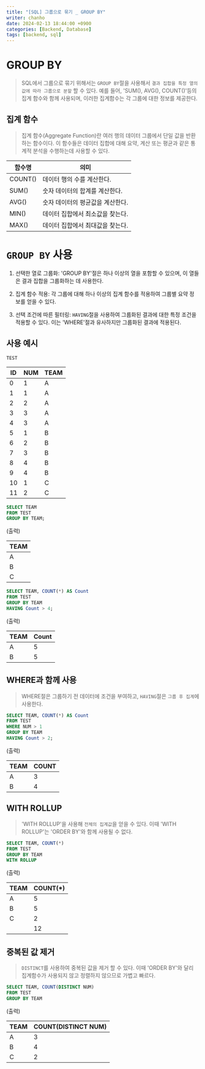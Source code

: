 ```yaml
---
title: "[SQL] 그룹으로 묶기 _ GROUP BY"
writer: chanho
date: 2024-02-13 18:44:00 +0900
categories: [Backend, Database]
tags: [backend, sql]
---
```


# GROUP BY

> SQL에서 그룹으로 묶기 위해서는 `GROUP BY`절을 사용해서 `결과 집합을 특정 열의 값에 따라 그룹으로 분할` 할 수 있다. 예를 들어, 'SUM(), AVG(), COUNT()'등의 집계 함수와 함께 사용되며, 이러한 집계함수는 각 그룹에 대한 정보를 제공한다.

## 집계 함수

> 집계 함수(Aggregate Function)란 여러 행의 데이터 그룹에서 단일 값을 반환하는 함수이다. 이 함수들은 데이터 집합에 대해 요약, 계산 또는 평균과 같은 통계적 분석을 수행하는데 사용할 수 있다.

| 함수명  | 의미                             |
| ------- | -------------------------------- |
| COUNT() | 데이터 행의 수를 계산한다.       |
| SUM()   | 숫자 데이터의 합계를 계산한다.   |
| AVG()   | 숫자 데이터의 평균값을 계산한다. |
| MIN()   | 데이터 집합에서 최소값을 찾는다. |
| MAX()   | 데이터 집합에서 최대값을 찾는다. |

# `GROUP BY` 사용

1. 선택한 열로 그룹화: 'GROUP BY'절은 하나 이상의 열을 포함할 수 있으며, 이 열들은 결과 집합을 그룹화하는 데 사용한다.

2. 집계 함수 적용: 각 그룹에 대해 하나 이상의 집계 함수를 적용하여 그룹별 요약 정보를 얻을 수 있다.

3. 선택 조건에 따른 필터링: `HAVING`절을 사용하여 그룹화된 결과에 대한 특정 조건을 적용할 수 있다. 이는 'WHERE'절과 유사하지만 그룹화된 결과에 적용된다.

## 사용 예시

`TEST`

| ID  | NUM | TEAM |
| --- | --- | ---- |
| 0   | 1   | A    |
| 1   | 1   | A    |
| 2   | 2   | A    |
| 3   | 3   | A    |
| 4   | 3   | A    |
| 5   | 1   | B    |
| 6   | 2   | B    |
| 7   | 3   | B    |
| 8   | 4   | B    |
| 9   | 4   | B    |
| 10  | 1   | C    |
| 11  | 2   | C    |

```SQL
SELECT TEAM
FROM TEST
GROUP BY TEAM;
```

(출력)

| TEAM |
| ---- |
| A    |
| B    |
| C    |

```SQL
SELECT TEAM, COUNT(*) AS Count
FROM TEST
GROUP BY TEAM
HAVING Count > 4;
```

(출력)

| TEAM | Count |
| ---- | ----- |
| A    | 5     |
| B    | 5     |

## WHERE과 함께 사용

> WHERE절은 그룹하기 전 데이터에 조건을 부여하고, `HAVING`절은 `그룹 후 집계`에 사용한다.

```sql
SELECT TEAM, COUNT(*) AS Count
FROM TEST
WHERE NUM > 1
GROUP BY TEAM
HAVING Count > 2;
```

(출력)

| TEAM | COUNT |
| ---- | ----- |
| A    | 3     |
| B    | 4     |

## WITH ROLLUP

> 'WITH ROLLUP'을 사용해 `전체의 집계값`을 얻을 수 있다. 이때 'WITH ROLLUP'는 'ORDER BY'와 함께 사용될 수 없다.

```sql
SELECT TEAM, COUNT(*)
FROM TEST
GROUP BY TEAM
WITH ROLLUP
```

(출력)

| TEAM | COUNT(\*) |
| ---- | --------- |
| A    | 5         |
| B    | 5         |
| C    | 2         |
|      | 12        |

## 중복된 값 제거

> `DISTINCT`를 사용하여 중복된 값을 제거 할 수 있다. 이때 'ORDER BY'와 달리 집계함수가 사용되지 않고 정렬하지 않으므로 가볍고 빠르다.

```sql
SELECT TEAM, COUNT(DISTINCT NUM)
FROM TEST
GROUP BY TEAM
```

(출력)

| TEAM | COUNT(DISTINCT NUM) |
| ---- | ------------------- |
| A    | 3                   |
| B    | 4                   |
| C    | 2                   |
